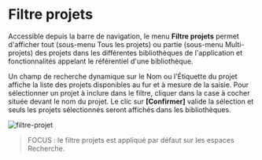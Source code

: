 # Filtre projets

Accessible depuis la barre de navigation, le menu **Filtre projets** permet d'afficher tout (sous-menu Tous les projets) ou partie (sous-menu Multi-projets) des projets dans les différentes bibliothèques de l'application et fonctionnalités appelant le référentiel d'une bibliothèque.

Un champ de recherche dynamique sur le Nom ou l'Étiquette du projet affiche la liste des projets disponibles au fur et à mesure de la saisie.
Pour sélectionner un projet à inclure dans le filtre, cliquer dans la case à cocher située devant le nom du projet.
Le clic sur **[Confirmer]** valide la sélection et seuls les projets sélectionnés seront affichés dans les bibliothèques.

![filtre-projet](filtre-projet.png)

>FOCUS : le filtre projets est appliqué par défaut sur les espaces Recherche.



<!--stackedit_data:
eyJoaXN0b3J5IjpbLTEzMTAwODEwODddfQ==
-->
